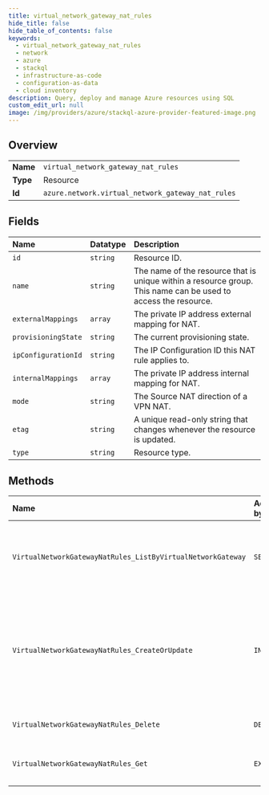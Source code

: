 ```yaml
---
title: virtual_network_gateway_nat_rules
hide_title: false
hide_table_of_contents: false
keywords:
  - virtual_network_gateway_nat_rules
  - network
  - azure    
  - stackql
  - infrastructure-as-code
  - configuration-as-data
  - cloud inventory
description: Query, deploy and manage Azure resources using SQL
custom_edit_url: null
image: /img/providers/azure/stackql-azure-provider-featured-image.png
---
```

  
    

## Overview
<table><tbody>
<tr><td><b>Name</b></td><td><code>virtual_network_gateway_nat_rules</code></td></tr>
<tr><td><b>Type</b></td><td>Resource</td></tr>
<tr><td><b>Id</b></td><td><code>azure.network.virtual_network_gateway_nat_rules</code></td></tr>
</tbody></table>

## Fields
| Name | Datatype | Description |
|:-----|:---------|:------------|
| `id` | `string` | Resource ID. |
| `name` | `string` | The name of the resource that is unique within a resource group. This name can be used to access the resource. |
| `externalMappings` | `array` | The private IP address external mapping for NAT. |
| `provisioningState` | `string` | The current provisioning state. |
| `ipConfigurationId` | `string` | The IP Configuration ID this NAT rule applies to. |
| `internalMappings` | `array` | The private IP address internal mapping for NAT. |
| `mode` | `string` | The Source NAT direction of a VPN NAT. |
| `etag` | `string` | A unique read-only string that changes whenever the resource is updated. |
| `type` | `string` | Resource type. |
## Methods
| Name | Accessible by | Required Params | Description |
|:-----|:--------------|:----------------|:------------|
| `VirtualNetworkGatewayNatRules_ListByVirtualNetworkGateway` | `SELECT` | `resourceGroupName, subscriptionId, virtualNetworkGatewayName` | Retrieves all nat rules for a particular virtual network gateway. |
| `VirtualNetworkGatewayNatRules_CreateOrUpdate` | `INSERT` | `natRuleName, resourceGroupName, subscriptionId, virtualNetworkGatewayName` | Creates a nat rule to a scalable virtual network gateway if it doesn't exist else updates the existing nat rules. |
| `VirtualNetworkGatewayNatRules_Delete` | `DELETE` | `natRuleName, resourceGroupName, subscriptionId, virtualNetworkGatewayName` | Deletes a nat rule. |
| `VirtualNetworkGatewayNatRules_Get` | `EXEC` | `natRuleName, resourceGroupName, subscriptionId, virtualNetworkGatewayName` | Retrieves the details of a nat rule. |
